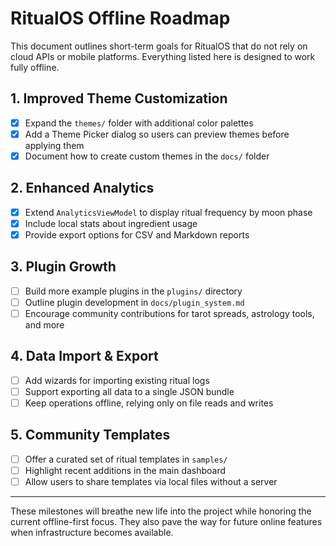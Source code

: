 # RitualOS Offline Roadmap

This document outlines short-term goals for RitualOS that do not rely on cloud APIs or mobile platforms. Everything listed here is designed to work fully offline.

## 1. Improved Theme Customization
- [x] Expand the `themes/` folder with additional color palettes
- [x] Add a Theme Picker dialog so users can preview themes before applying them
- [x] Document how to create custom themes in the `docs/` folder

## 2. Enhanced Analytics
- [x] Extend `AnalyticsViewModel` to display ritual frequency by moon phase
- [x] Include local stats about ingredient usage
- [x] Provide export options for CSV and Markdown reports

## 3. Plugin Growth
- [ ] Build more example plugins in the `plugins/` directory
- [ ] Outline plugin development in `docs/plugin_system.md`
- [ ] Encourage community contributions for tarot spreads, astrology tools, and more

## 4. Data Import & Export
- [ ] Add wizards for importing existing ritual logs
- [ ] Support exporting all data to a single JSON bundle
- [ ] Keep operations offline, relying only on file reads and writes

## 5. Community Templates
- [ ] Offer a curated set of ritual templates in `samples/`
- [ ] Highlight recent additions in the main dashboard
- [ ] Allow users to share templates via local files without a server

---
These milestones will breathe new life into the project while honoring the current offline-first focus. They also pave the way for future online features when infrastructure becomes available.
